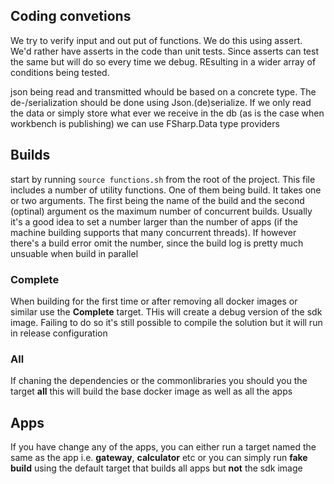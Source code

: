 

## Coding convetions

We try to verify input and out put of functions. We do this using assert. We'd rather have asserts in the code than unit tests. Since asserts can test the same but will do so every time we debug. REsulting in a wider array of conditions being tested.

json being read and transmitted whould be based on a concrete type. The de-/serialization should be done using Json.(de)serialize. If we only read the data or simply store what ever we receive in the db (as is the case when workbench is publishing) we can use FSharp.Data type providers

## Builds

start by running `source functions.sh` from the root of the project. This file includes a number of utility functions. One of them being build. It takes one or two arguments. The first being the name of the build and the second (optinal) argument os the maximum number of concurrent builds. Usually it's a good idea to set a number larger than the number of apps (if the machine building supports that many concurrent threads). If however there's a build error omit the number, since the build log is pretty much unsuable when build in parallel

### Complete
When building for the first time or after removing all docker images or similar use the **Complete** target. THis will create a debug version of the sdk image. Failing to do so it's still possible to compile the solution but it will run in release configuration

### All
If chaning the dependencies or the commonlibraries you should you the target **all** this will build the base docker image as well as all the apps

## Apps
If you have change any of the apps, you can either run a target named the same as the app i.e. **gateway**, **calculator** etc or you can simply run __fake build__ using the default target that builds all apps but __not__ the sdk image